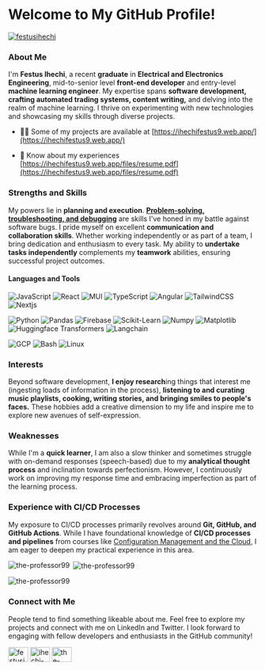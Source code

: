 <h1>Welcome to My GitHub Profile!</h1>

<p align="left"> <a href="https://twitter.com/festusihechi" target="blank"><img src="https://img.shields.io/twitter/follow/festusihechi?logo=twitter&style=for-the-badge" alt="festusihechi" /></a> </p>

### About Me
I'm <strong>Festus Ihechi</strong>, a recent <strong>graduate</strong> in <strong>Electrical and Electronics Engineering</strong>, mid-to-senior level <strong>front-end developer</strong> and entry-level <strong>machine learning engineer</strong>. My expertise spans <strong>software development, crafting automated trading systems, content writing,</strong> and delving into the realm of machine learning. I thrive on experimenting with new technologies and showcasing my skills through diverse projects.

- 👨‍💻 Some of my projects are available at [https://ihechifestus9.web.app/](https://ihechifestus9.web.app/)

- 📄 Know about my experiences [https://ihechifestus9.web.app/files/resume.pdf](https://ihechifestus9.web.app/files/resume.pdf)

### Strengths and Skills
My powers lie in <strong>planning and execution</strong>. [<strong>Problem-solving, troubleshooting, and debugging</strong>](https://www.coursera.org/learn/troubleshooting-debugging-techniques) are skills I've honed in my battle against software bugs. I pride myself on excellent <strong>communication and collaboration skills</strong>. Whether working independently or as part of a team, I bring dedication and enthusiasm to every task. My ability to <strong>undertake tasks independently</strong> complements my <strong>teamwork</strong> abilities, ensuring successful project outcomes.

#### Languages and Tools
![JavaScript](https://img.shields.io/badge/JavaScript-Expert-blue?style=for-the-badge&logo=JavaScript)
![React](https://img.shields.io/badge/React-Expert-blue?style=for-the-badge&logo=React)
![MUI](https://img.shields.io/badge/MUI-Expert-blue?style=for-the-badge&logo=MUI)
![TypeScript](https://img.shields.io/badge/Typescript-intermediate-orange?style=for-the-badge&logo=Typescript)
![Angular](https://img.shields.io/badge/Angular-intermediate-orange?style=for-the-badge&logo=Angular)
![TailwindCSS](https://img.shields.io/badge/TailwindCSS-intermediate-orange?style=for-the-badge&logo=TailwindCSS)
![Nextjs](https://img.shields.io/badge/NextJs-novice-red?style=for-the-badge&logo=next.js)

![Python](https://img.shields.io/badge/Python-Expert-blue?style=for-the-badge&logo=Python)
![Pandas](https://img.shields.io/badge/Pandas-Expert-blue?style=for-the-badge&logo=Pandas)
![Firebase](https://img.shields.io/badge/Firebase-Expert-blue?style=for-the-badge&logo=Firebase)
![Scikit-Learn](https://img.shields.io/badge/SKLearn-Expert-blue?style=for-the-badge&logo=scikit-learn)
![Numpy](https://img.shields.io/badge/Numpy-intermediate-orange?style=for-the-badge&logo=Numpy)
![Matplotlib](https://img.shields.io/badge/Matplotlib-intermediate-orange?style=for-the-badge&logo=matplotlib)
![Huggingface Transformers](https://img.shields.io/badge/Transformers-intermediate-orange?style=for-the-badge&logo=Huggingface-transformers)
![Langchain](https://img.shields.io/badge/Langchain-novice-red?style=for-the-badge&logo=LangChain)

![GCP](https://img.shields.io/badge/GCP-intermediate-orange?style=for-the-badge)
![Bash](https://img.shields.io/badge/Bash-intermediate-orange?style=for-the-badge)
![Linux](https://img.shields.io/badge/Linux-intermediate-orange?style=for-the-badge)

### Interests
Beyond software development, <strong>I enjoy research</strong>ing things that interest me (ingesting loads of information in the process), <strong> listening to and curating music playlists, cooking, writing stories, and bringing smiles to people's faces.</strong> These hobbies add a creative dimension to my life and inspire me to explore new avenues of self-expression.

### Weaknesses
While I'm a <strong>quick learner</strong>, I am also a slow thinker and sometimes struggle with on-demand responses (speech-based) due to my <strong>analytical thought process</strong> and inclination towards perfectionism. However, I continuously work on improving my response time and embracing imperfection as part of the learning process.

### Experience with CI/CD Processes
My exposure to CI/CD processes primarily revolves around <strong>Git, GitHub, and GitHub Actions</strong>. While I have foundational knowledge of <strong>CI/CD processes and pipelines</strong> from courses like [Configuration Management and the Cloud,](https://www.coursera.org/learn/configuration-management-cloud) I am eager to deepen my practical experience in this area.

<p><img align="left" src="https://github-readme-stats.vercel.app/api/top-langs?username=the-professor99&show_icons=true&locale=en&layout=compact" alt="the-professor99" /></p>

<p>&nbsp;<img align="center" src="https://github-readme-stats.vercel.app/api?username=the-professor99&show_icons=true&locale=en" alt="the-professor99" /></p>

<p><img align="center" src="https://github-readme-streak-stats.herokuapp.com/?user=the-professor99&" alt="the-professor99" /></p>


### Connect with Me
People tend to find something likeable about me. Feel free to explore my projects and connect with me on LinkedIn and Twitter. I look forward to engaging with fellow developers and enthusiasts in the GitHub community!
<p align="left">
<a href="https://twitter.com/festusihechi" target="blank"><img align="center" src="https://raw.githubusercontent.com/rahuldkjain/github-profile-readme-generator/master/src/images/icons/Social/twitter.svg" alt="festusihechi" height="30" width="40" /></a>
<a href="https://linkedin.com/in/ihechi-festus" target="blank"><img align="center" src="https://raw.githubusercontent.com/rahuldkjain/github-profile-readme-generator/master/src/images/icons/Social/linked-in-alt.svg" alt="ihechi-festus" height="30" width="40" /></a>
<a href="https://www.leetcode.com/the-professor99" target="blank"><img align="center" src="https://raw.githubusercontent.com/rahuldkjain/github-profile-readme-generator/master/src/images/icons/Social/leet-code.svg" alt="the-professor99" height="30" width="40" /></a>
</p>
